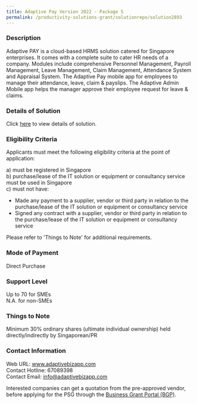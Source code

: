 ```yaml
---
title: Adaptive Pay Version 2022 - Package 5
permalink: /productivity-solutions-grant/solutionrepo/solution2893
---
```


### Description

Adaptive PAY is a cloud-based HRMS solution catered for Singapore enterprises. It comes with a complete suite to cater HR needs of a company. Modules include comprehensive Personnel Management, Payroll Management, Leave Management, Claim Management, Attendance System and Appraisal System. The Adaptive Pay mobile app for employees to manage their attendance, leave, claim & payslips. The Adaptive Admin Mobile app helps the manager approve their employee request for leave & claims.

### Details of Solution

Click <a href='https://www.gobusiness.gov.sg/images/psg/Adaptive_Cloud_20210527_Desensitised_Annex_3_Part_5.pdf' target='_blank' rel='noopener'>here</a> to view details of solution.

### Eligibility Criteria

Applicants must meet the following eligibility criteria at the point of application:

a) must be registered in Singapore <br>
b) purchase/lease of the IT solution or equipment or consultancy service must be used in Singapore <br>
c) must not have:
- Made any payment to a supplier, vendor or third party in relation to the purchase/lease of the IT solution or equipment or consultancy service
- Signed any contract with a supplier, vendor or third party in relation to the purchase/lease of the IT solution or equipment or consultancy service

Please refer to 'Things to Note' for additional requirements.

### Mode of Payment
Direct Purchase

### Support Level
Up to 70 for SMEs <br>
N.A. for non-SMEs

### Things to Note
Minimum 30% ordinary shares (ultimate individual ownership) held directly/indirectly by Singaporean/PR

### Contact Information
Web URL: www.adaptivebizapp.com <br>Contact Hotline: 67089398 <br>Contact Email: info@adaptivebizapp.com <br>

Interested companies can get a quotation from the pre-approved vendor, before applying for the PSG through the <a target='_blank' rel='noopener' href='https://www.businessgrants.gov.sg/'>Business Grant Portal (BGP)</a>.
